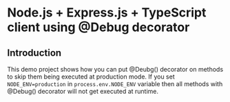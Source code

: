 # Node.js + Express.js + TypeScript client using @Debug decorator

## Introduction

This demo project shows how you can put @Deubg() decorator on methods to skip them being executed at production mode. If you set `NODE_ENV=production` in `process.env.NODE_ENV` variable then all methods with @Debug() decorator will not get executed at runtime.